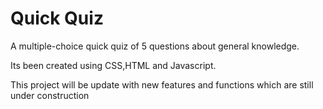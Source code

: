 # Quick Quiz

A multiple-choice quick quiz of 5 questions about general knowledge.  

Its been created using CSS,HTML and Javascript.

This project will be update with new features and functions which are still under construction
